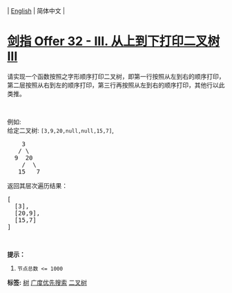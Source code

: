 | [English](README_EN.md) | 简体中文 |

# [剑指 Offer 32 - III. 从上到下打印二叉树 III](https://leetcode-cn.com/problems/cong-shang-dao-xia-da-yin-er-cha-shu-iii-lcof)
<p>请实现一个函数按照之字形顺序打印二叉树，即第一行按照从左到右的顺序打印，第二层按照从右到左的顺序打印，第三行再按照从左到右的顺序打印，其他行以此类推。</p>

<p>&nbsp;</p>

<p>例如:<br>
给定二叉树:&nbsp;<code>[3,9,20,null,null,15,7]</code>,</p>

<pre>    3
   / \
  9  20
    /  \
   15   7
</pre>

<p>返回其层次遍历结果：</p>

<pre>[
  [3],
  [20,9],
  [15,7]
]
</pre>

<p>&nbsp;</p>

<p><strong>提示：</strong></p>

<ol>
	<li><code>节点总数 &lt;= 1000</code></li>
</ol>

**标签:**  [树](https://leetcode-cn.com/tag/tree) [广度优先搜索](https://leetcode-cn.com/tag/breadth-first-search) [二叉树](https://leetcode-cn.com/tag/binary-tree) 